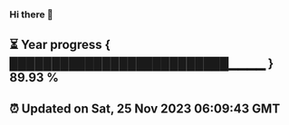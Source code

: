 ### Hi there 👋
⏳ Year progress { ██████████████████████████▁▁▁▁ } 89.93 %
---
⏰ Updated on Sat, 25 Nov 2023 06:09:43 GMT
---
